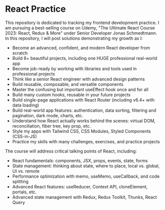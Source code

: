 # React Practice

This repository is dedicated to tracking my frontend development practice. I am pursuing a best-selling course on Udemy, "The Ultimate React Course 2023: React, Redux & More" under Senior Developer Jonas Schmedtmann. In this repository, I will post solutions demonstrating my growth as I:

- Become an advanced, confident, and modern React developer from scratch
- Build 8+ beautiful projects, including one HUGE professional real-world app
- Become job-ready by working with libraries and tools used in professional projects
- Think like a senior React engineer with advanced design patterns
- Build reusable, composable, and versatile components
- Master the confusing but important useEffect hook once and for all
- Build many custom hooks, reusable in your future projects
- Build single-page applications with React Router (including v6.4+ with data loading)
- Build real-world app features: authentication, data sorting, filtering and pagination, dark mode, charts, etc.
- Understand how React actually works behind the scenes: virtual DOM, reconciliation, fiber tree, key prop, etc.
- Style my apps with Tailwind CSS, CSS Modules, Styled Components (CSS-in-JS)
- Practice my skills with many challenges, exercises, and practice projects

The course will address critical talking points of React, including:

- React fundamentals: components, JSX, props, events, state, forms
- State management: thinking about state, where to place, local vs. global, UI vs. remote
- Performance optimization with memo, useMemo, useCallback, and code splitting
- Advanced React features: useReducer, Context API, cloneElement, portals, etc.
- Advanced state management with Redux, Redux Toolkit, Thunks, React Query
